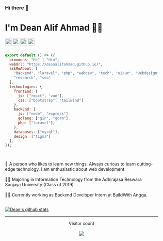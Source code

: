 ### Hi there 👋
# I'm Dean Alif Ahmad 👨‍💻

<a href="[https://www.linkedin.com/in/darshan-j-236793121/](https://www.linkedin.com/in/dean-alif-ahmad-bb6a9a1aa/)">
  <img align="left" alt="Darshan's Linkdein" width="22px" src="https://cdn.jsdelivr.net/npm/simple-icons@v3/icons/linkedin.svg" />
</a>
<a href="https://dribbble.com/deanalifahmad">
  <img align="left" alt="Darshan's Twitter" width="22px" src="https://cdn.jsdelivr.net/npm/simple-icons@v3/icons/dribbble.svg" />
</a>
<a href="https://github.com/deanalifahmad">
  <img align="left" alt="Darshan's Github" width="22px" src="https://cdn.jsdelivr.net/npm/simple-icons@v3/icons/instagram.svg" />
</a>
<a href="https://www.instagram.com/deanalifahmad/">
  <img align="left" alt="Darshan's Medium" width="22px" src="https://cdn.jsdelivr.net/npm/simple-icons@v3/icons/github.svg" />
</a>

<br />
<br />

```js
export default () => ({
  pronouns: "He" | "Him",
  webUrl: "https://deanalifahmad.github.io/",
  askMeAbout: [
    "backend", "laravel", "php", "webdev", "tech", "ui/ux", "webdesign", 
    "research", "seo"
  ],
  technologies: {
    frontEnd: {
      js: ["react", "vue"],
      css: ["bootstrap", "tailwind"]
    },
    backEnd: {
      js: ["node", "express"],
      golang: ["gin", "gorm"],
      php: ["laravel"],
    },
    databases: ["mysql"],
    design: ["figma"]
  },
});
```

<br />

🧐 A person who likes to learn new things. Always curious to learn cutting-edge technology. I am enthusiastic about web development.
<br />
<br />
👨‍🎓 Majoring in Information Technology from the Adhirajasa Reswara Sanjaya University (Class of 2019)
<br />
<br />
👨‍💻 Currently working as Backend Developer Intern at BuildWith Angga.
<br />
<br />

[![Dean's github stats](https://github-readme-stats.vercel.app/api?username=deanalifahmad25&show_icons=true&theme=radical&hide=["contribs","issues"])](https://github.com/deanalifahmad25)

---

<p align="center"> 
  Visitor count<br><br>
  <img src="https://profile-counter.glitch.me/deanalifahmad/count.svg" />
</p>
